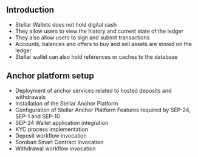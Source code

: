 
## Introduction
- Stellar Wallets does not hold digital cash
- They allow users to view the history and current state of the ledger
- They also allow users to sign and submit transactions
- Accounts, balances and offers to buy and sell assets are stored on the ledger
- Stellar wallet can also hold references or caches to the database

## Anchor platform setup
- Deployment of anchor services related to hosted deposits and withdrawals
- Installation of the Stellar Anchor Platform
- Configuration of Stellar Anchor Platform Features required by SEP-24, SEP-1 and SEP-10
- SEP-24 Wallet application integration
- KYC process implementation
- Deposit workflow invocation
- Soroban Smart Contract invocation
- Withdrawal workflow invocation
